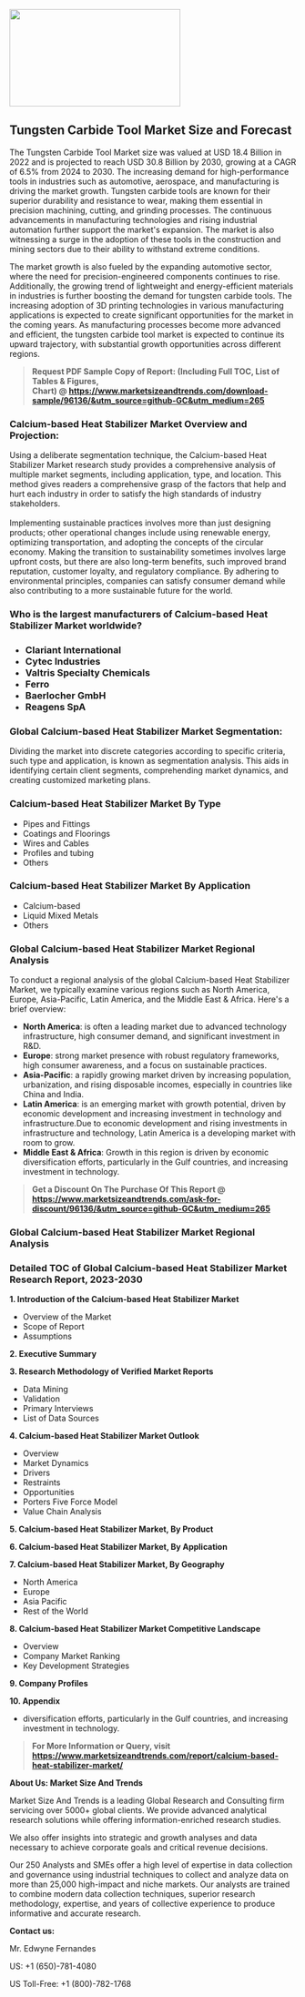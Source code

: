 <p><img class="alignnone size-medium wp-image-20088" src="https://ffe5etoiles.com/wp-content/uploads/2024/12/MST1-300x171.png" alt="" width="300" height="171" /></p><h2>Tungsten Carbide Tool Market Size and Forecast</h2><p>The Tungsten Carbide Tool Market size was valued at USD 18.4 Billion in 2022 and is projected to reach USD 30.8 Billion by 2030, growing at a CAGR of 6.5% from 2024 to 2030. The increasing demand for high-performance tools in industries such as automotive, aerospace, and manufacturing is driving the market growth. Tungsten carbide tools are known for their superior durability and resistance to wear, making them essential in precision machining, cutting, and grinding processes. The continuous advancements in manufacturing technologies and rising industrial automation further support the market's expansion. The market is also witnessing a surge in the adoption of these tools in the construction and mining sectors due to their ability to withstand extreme conditions.</p><p>The market growth is also fueled by the expanding automotive sector, where the need for precision-engineered components continues to rise. Additionally, the growing trend of lightweight and energy-efficient materials in industries is further boosting the demand for tungsten carbide tools. The increasing adoption of 3D printing technologies in various manufacturing applications is expected to create significant opportunities for the market in the coming years. As manufacturing processes become more advanced and efficient, the tungsten carbide tool market is expected to continue its upward trajectory, with substantial growth opportunities across different regions.</p></p><blockquote id="" class=""><strong>Request PDF Sample Copy of Report: (Including Full TOC, List of Tables &amp; Figures, Chart)&nbsp;@&nbsp;<strong><a href="https://www.marketsizeandtrends.com/download-sample/96136/&utm_source=github-GC&utm_medium=265" target="_blank">https://www.marketsizeandtrends.com/download-sample/96136/&utm_source=github-GC&utm_medium=265</a></strong></strong></blockquote><h3 id="" class="">Calcium-based Heat Stabilizer Market&nbsp;Overview and Projection:</h3><p id="" class="">Using a deliberate segmentation technique, the Calcium-based Heat Stabilizer Market research study provides a comprehensive analysis of multiple market segments, including application, type, and location. This method gives readers a comprehensive grasp of the factors that help and hurt each industry in order to satisfy the high standards of industry stakeholders. <br /> <br />Implementing sustainable practices involves more than just designing products; other operational changes include using renewable energy, optimizing transportation, and adopting the concepts of the circular economy. Making the transition to sustainability sometimes involves large upfront costs, but there are also long-term benefits, such improved brand reputation, customer loyalty, and regulatory compliance. By adhering to environmental principles, companies can satisfy consumer demand while also contributing to a more sustainable future for the world.</p><h3 id="" class="">Who is the largest manufacturers of&nbsp;Calcium-based Heat Stabilizer Market worldwide?</h3><h3 class=""><p><ul><li>Clariant International </li><li> Cytec Industries </li><li> Valtris Specialty Chemicals </li><li> Ferro </li><li> Baerlocher GmbH </li><li> Reagens SpA</li></ul></p></h3><h3 id="" class="">Global&nbsp;Calcium-based Heat Stabilizer Market Segmentation:</h3><p id="" class="">Dividing the market into discrete categories according to specific criteria, such type and application, is known as segmentation analysis. This aids in identifying certain client segments, comprehending market dynamics, and creating customized marketing plans.</p><h3 id="" class="">Calcium-based Heat Stabilizer Market&nbsp;By Type</h3><p><p><ul><li>Pipes and Fittings</li><li> Coatings and Floorings</li><li> Wires and Cables</li><li> Profiles and tubing</li><li> Others</p></li></ul></p></p><h3 id="" class="">Calcium-based Heat Stabilizer Market&nbsp;By Application</h3><p class=""><p><ul><li>Calcium-based</li><li> Liquid Mixed Metals</li><li> Others</li></ul></p></p><h3 id="" class="">Global Calcium-based Heat Stabilizer Market Regional Analysis</h3><p id="" class="">To conduct a regional analysis of the global Calcium-based Heat Stabilizer Market, we typically examine various regions such as North America, Europe, Asia-Pacific, Latin America, and the Middle East &amp; Africa. Here's a brief overview:</p><ul><li><strong>North America</strong>: is often a leading market due to advanced technology infrastructure, high consumer demand, and significant investment in R&amp;D.</li><li><strong>Europe</strong>: strong market presence with robust regulatory frameworks, high consumer awareness, and a focus on sustainable practices.</li><li><strong>Asia-Pacific</strong>: a rapidly growing market driven by increasing population, urbanization, and rising disposable incomes, especially in countries like China and India.</li><li><strong>Latin America</strong>: is an emerging market with growth potential, driven by economic development and increasing investment in technology and infrastructure.Due to economic development and rising investments in infrastructure and technology, Latin America is a developing market with room to grow.</li><li><strong>Middle East &amp; Africa</strong>: Growth in this region is driven by economic diversification efforts, particularly in the Gulf countries, and increasing investment in technology.</li></ul><blockquote id="" class=""><strong>Get a Discount On The Purchase Of This Report @ <strong><a href="https://www.marketsizeandtrends.com/ask-for-discount/96136/&utm_source=github-GC&utm_medium=265" target="_blank">https://www.marketsizeandtrends.com/ask-for-discount/96136/&utm_source=github-GC&utm_medium=265</a></strong></strong></blockquote><h3 id="" class="">Global Calcium-based Heat Stabilizer Market Regional Analysis</h3><h3 id="" class="">Detailed TOC of Global Calcium-based Heat Stabilizer Market Research Report, 2023-2030</h3><p id="" class=""><strong>1. Introduction of the Calcium-based Heat Stabilizer Market</strong></p><ul><li>Overview of the Market</li><li>Scope of Report</li><li>Assumptions</li></ul><p id="" class=""><strong>2. Executive Summary</strong></p><p id="" class=""><strong>3. Research Methodology of Verified Market Reports</strong></p><ul><li>Data Mining</li><li>Validation</li><li>Primary Interviews</li><li>List of Data Sources</li></ul><p id="" class=""><strong>4. Calcium-based Heat Stabilizer Market Outlook</strong></p><ul><li>Overview</li><li>Market Dynamics</li><li>Drivers</li><li>Restraints</li><li>Opportunities</li><li>Porters Five Force Model</li><li>Value Chain Analysis</li></ul><p id="" class=""><strong>5. Calcium-based Heat Stabilizer Market, By Product</strong></p><p id="" class=""><strong>6. Calcium-based Heat Stabilizer Market, By Application</strong></p><p id="" class=""><strong>7. Calcium-based Heat Stabilizer Market, By Geography</strong></p><ul><li>North America</li><li>Europe</li><li>Asia Pacific</li><li>Rest of the World</li></ul><p id="" class=""><strong>8. Calcium-based Heat Stabilizer Market Competitive Landscape</strong></p><ul><li>Overview</li><li>Company Market Ranking</li><li>Key Development Strategies</li></ul><p id="" class=""><strong>9. Company Profiles</strong></p><p id="" class=""><strong>10. Appendix</strong></p><ul><li>diversification efforts, particularly in the Gulf countries, and increasing investment in technology.</li></ul><blockquote id="" class=""><strong>For More Information or Query, visit <strong><strong><a href="https://www.marketsizeandtrends.com/report/calcium-based-heat-stabilizer-market/" target="_blank">https://www.marketsizeandtrends.com/report/calcium-based-heat-stabilizer-market/</a></strong></strong></strong></blockquote><p id="" class=""><strong>About Us: Market Size And Trends</strong></p><p id="" class="">Market Size And Trends is a leading Global Research and Consulting firm servicing over 5000+ global clients. We provide advanced analytical research solutions while offering information-enriched research studies.</p><p id="" class="">We also offer insights into strategic and growth analyses and data necessary to achieve corporate goals and critical revenue decisions.</p><p id="" class="">Our 250 Analysts and SMEs offer a high level of expertise in data collection and governance using industrial techniques to collect and analyze data on more than 25,000 high-impact and niche markets. Our analysts are trained to combine modern data collection techniques, superior research methodology, expertise, and years of collective experience to produce informative and accurate research.</p><p id="" class=""><strong>Contact us:</strong></p><p id="" class="">Mr. Edwyne Fernandes</p><p id="" class="">US: +1 (650)-781-4080</p><p id="" class="">US Toll-Free: +1 (800)-782-1768</p>
